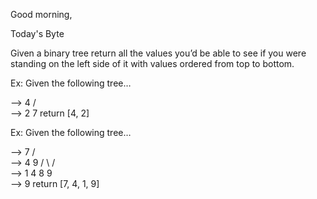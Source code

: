 Good morning,

Today's Byte

Given a binary tree return all the values you’d be able to see if you were standing on the left side of it with values ordered from top to bottom.

Ex: Given the following tree…

-->    4
      / \
-->  2   7
return [4, 2]

Ex: Given the following tree…

-->        7
         /  \
-->     4     9
       / \   / \
-->   1   4 8   9
                 \
-->               9
return [7, 4, 1, 9]